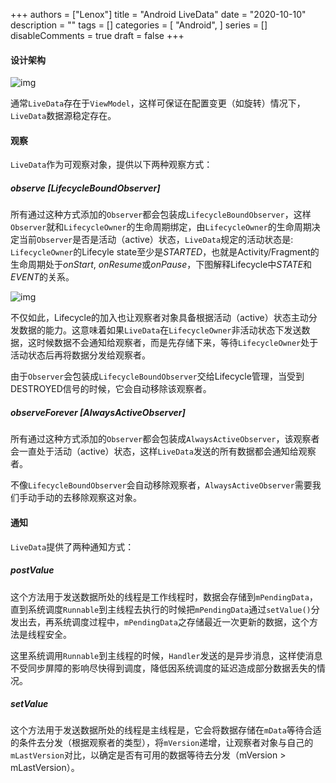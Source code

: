 +++
authors = ["Lenox"]
title = "Android LiveData"
date = "2020-10-10"
description = ""
tags = []
categories = [
    "Android",
]
series = []
disableComments = true
draft = false
+++

#### 设计架构

![img](/images/2020-10-10-android-livedata-arch.png)

通常`LiveData`存在于`ViewModel`，这样可保证在配置变更（如旋转）情况下，`LiveData`数据源稳定存在。

#### 观察

`LiveData`作为可观察对象，提供以下两种观察方式：

##### observe [LifecycleBoundObserver]

所有通过这种方式添加的`Observer`都会包装成`LifecycleBoundObserver`，这样`Observer`就和`LifecycleOwner`的生命周期绑定，由`LifecycleOwner`的生命周期决定当前`Observer`是否是活动（active）状态，`LiveData`规定的活动状态是: `LifecycleOwner`的Lifecyle state至少是*STARTED*，也就是Activity/Fragment的生命周期处于*onStart*, *onResume*或*onPause*，下图解释Lifecycle中*STATE*和*EVENT*的关系。

![img](/images/2020-10-10-android-livedata-lifecyle-state-event.png)

不仅如此，Lifecycle的加入也让观察者对象具备根据活动（active）状态主动分发数据的能力。这意味着如果`LiveData`在`LifecycleOwner`非活动状态下发送数据，这时候数据不会通知给观察者，而是先存储下来，等待`LifecycleOwner`处于活动状态后再将数据分发给观察者。

由于`Observer`会包装成`LifecycleBoundObserver`交给Lifecycle管理，当受到DESTROYED信号的时候，它会自动移除该观察者。

##### observeForever [AlwaysActiveObserver]

所有通过这种方式添加的`Observer`都会包装成`AlwaysActiveObserver`，该观察者会一直处于活动（active）状态，这样`LiveData`发送的所有数据都会通知给观察者。

不像`LifecycleBoundObserver`会自动移除观察者，`AlwaysActiveObserver`需要我们手动手动的去移除观察这对象。

#### 通知

`LiveData`提供了两种通知方式：

##### postValue

这个方法用于发送数据所处的线程是工作线程时，数据会存储到`mPendingData`，直到系统调度`Runnable`到主线程去执行的时候把`mPendingData`通过`setValue()`分发出去，再系统调度过程中，`mPendingData`之存储最近一次更新的数据，这个方法是线程安全。

这里系统调用`Runnable`到主线程的时候，`Handler`发送的是异步消息，这样使消息不受同步屏障的影响尽快得到调度，降低因系统调度的延迟造成部分数据丢失的情况。

##### setValue

这个方法用于发送数据所处的线程是主线程是，它会将数据存储在`mData`等待合适的条件去分发（根据观察者的类型），将`mVersion`递增，让观察者对象与自己的`mLastVersion`对比，以确定是否有可用的数据等待去分发（mVersion > mLastVersion）。
